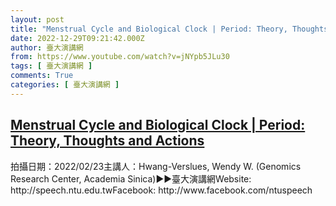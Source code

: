 ```yaml
---
layout: post
title: "Menstrual Cycle and Biological Clock | Period: Theory, Thoughts and Actions"
date: 2022-12-29T09:21:42.000Z
author: 臺大演講網
from: https://www.youtube.com/watch?v=jNYpb5JLu30
tags: [ 臺大演講網 ]
comments: True
categories: [ 臺大演講網 ]
---
```

<!--1672305702000-->
[Menstrual Cycle and Biological Clock | Period: Theory, Thoughts and Actions](https://www.youtube.com/watch?v=jNYpb5JLu30)
------

<div>
拍攝日期：2022/02/23主講人：Hwang-Verslues, Wendy W. (Genomics Research Center, Academia Sinica)►►臺大演講網Website: http://speech.ntu.edu.twFacebook: http://www.facebook.com/ntuspeech
</div>

